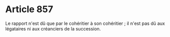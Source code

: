 # Article 857

Le rapport n'est dû que par le cohéritier à son cohéritier ; il n'est pas dû aux légataires ni aux créanciers de la succession.
